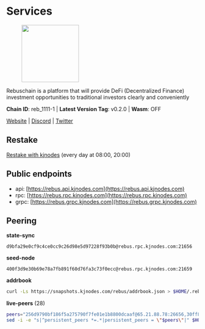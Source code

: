 # Services

<figure><img src="https://raw.githubusercontent.com/kj89/testnet_manuals/main/pingpub/logos/rebus.png" width="150" alt=""><figcaption></figcaption></figure>

Rebuschain is a platform that will provide DeFi (Decentralized Finance)  investment opportunities to traditional investors clearly and conveniently

**Chain ID**: reb_1111-1 | **Latest Version Tag**: v0.2.0 | **Wasm**: OFF

[Website](https://www.rebuschain.com) | [Discord](https://discord.gg/rebuschain) | [Twitter](https://twitter.com/RebusChain)

## Restake

[Restake with kjnodes](https://restake.app/rebus/rebusvaloper1vndzy8y55ylgpmmsc34uy8rm6kqlml6ffs9lrv) (every day at 08:00, 20:00)
## Public endpoints

* api: [https://rebus.api.kjnodes.com](https://rebus.api.kjnodes.com)
* rpc: [https://rebus.rpc.kjnodes.com](https://rebus.rpc.kjnodes.com)
* grpc: [https://rebus.grpc.kjnodes.com](https://rebus.grpc.kjnodes.com)

## Peering

**state-sync**

```text
d9bfa29e0cf9c4ce0cc9c26d98e5d97228f93b0b@rebus.rpc.kjnodes.com:21656
```

**seed-node**

```text
400f3d9e30b69e78a7fb891f60d76fa3c73f0ecc@rebus.rpc.kjnodes.com:21659
```

**addrbook**
```bash
curl -Ls https://snapshots.kjnodes.com/rebus/addrbook.json > $HOME/.rebusd/config/addrbook.json
```

**live-peers** (28)
```bash
peers="256d9790bf186f5a275790f7fe01e1b8800dcaaf@65.21.88.78:26656,30ff8100fefac53ee40ef7631f1a3c66ca2b82cf@135.181.164.90:26656,346bf012c17fa30ef70ae72f082374838626532a@65.108.106.131:26696,a35d28e111c1dcc1e5f3203627b449adfb4425f2@65.109.29.150:21656,12703ce9efe6c1171c193dae2e2041a2be610852@65.108.44.149:29656,d3a8fdbe6776fc71998fa893abcd634461b52b19@65.109.92.241:40106,275d2614d24c8ac015a7712702fcb99cef67ef67@65.108.124.219:29656,4e3e545e85000045ef44905ab683a5db6f87cdbe@88.198.32.17:37656,f546370843f92e2415524a7b18f9cd528e2fd706@65.109.55.186:26656,57f475bb44fc6f121790d523ce06fb4e0ad9ab69@141.95.65.73:17256,3cc5fb5f6140ac4e57dfc80940c8a06daa299c89@51.77.195.46:26656,bb2a7dc81b9bd0e017409a2bbb71b12bb899e743@178.63.22.117:26656,c0b33353fb70d8d71dcb9c8848b3b4207bd56951@94.23.207.45:30547,f4ad005ee8ec25508c498294e9e83d81b188ea49@185.248.24.16:21656,170397e75ca2b0f4e9f3b1bb5d0d23f9b10f01c7@94.23.23.189:30544,d9bfa29e0cf9c4ce0cc9c26d98e5d97228f93b0b@65.109.88.38:21656,9832950578c4492d934d6e875165757f5a98caff@51.83.96.150:26637,17779ded6b3dc2f31d6c6f40cc6f07d802753ba7@78.47.153.128:26656,98206a8f71578850f1d88f08ede96ebc7e7c76a9@176.9.188.21:52656,0fedf7695d9e2721663c1d573d6d81a14c21533e@65.21.90.137:12856,b8c42fcb311b47cdb8285b5697f661fbba5bf1a5@51.68.157.129:26656,5f29f14fe3dd7e1d86caa4d344e67ee81c32255f@65.109.37.228:26656,e056318da91e77585f496333040e00e12f6941d1@51.83.97.166:26656,b8613a7717b0ebaf2100c360cf13c92c4de33100@195.201.63.87:41666,2b7c9ae046c35b48cb7d3d16416c3f36ab648f66@149.102.136.149:26656,641b33b0e909630868133820605edf2b4ba4969a@65.109.49.109:26656,eeca453e3a1cf670c78e2255b8f0bd5a9443c30b@65.108.225.71:26656,b8137c688096d1abcf56942d335d061f212e6629@62.212.65.138:34656"
sed -i -e "s|^persistent_peers *=.*|persistent_peers = \"$peers\"|" $HOME/.rebusd/config/config.toml
```
